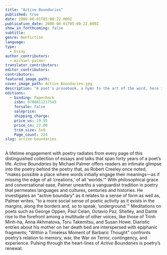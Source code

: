 ```yaml
---
title: "Active Boundaries"
published: true
date: 2008-08-01T05:00:22.000Z
publication_date: 2008-08-01T05:00:22.000Z
show_in_forthcoming: false
subtitle:
genre: Nonfiction
language:
type:
  - Essay
author_contributors:
  - michael-palmer
translator_contributors:
editor_contributors:
contributors:
featured_image_path:
cover_image_path: Active_Boundaries.jpg
description: "A poet's prosebook, a hymn to the art of the word, here is Palmer's first collection of essays and talks "
editions:
  - binding: Paperback
    isbn: 9780811217545
    forsale: false
    saleprice:
    shipping_charge:
    price_us: 19.95
    price_cn: 22.00
    trim_size: 5x8
    Page_count: 224
slug: active-boundaries
---
```


A lifetime engagement with poetry radiates from every page of this distinguished collection of essays and talks that span forty years of a poet’s life. _Active Boundaries_ by Michael Palmer offers readers an intimate glimpse into the poetry behind the poetry that, as Robert Creeley once noted, "makes possible a place where words initially engage their meanings—as if missing the edge of all ’creations,’ of all ’worlds.’" With philosophical grace and conversational ease, Palmer unearths a vanguardist tradition in poetry that permeates languages and cultures, centuries and histories. He investigates an "active boundary" as it relates to a sense of form as well as, Palmer writes, "to a more social sense of poetic activity as it exists in the margins, along the borders and, so to speak, ’underground.’" Meditations on poets such as George Oppen, Paul Celan, Octavio Paz, Shelley, and Dante rise to the forefront among a multitude of other voices, like those of Trinh Minh-ha, Anna Akhmatova, Toru Takemitsu, and Susan Howe. Diaristic entries about his mother on her death bed are interspersed with epiphanic fragments; "Within a Timeless Moment of Barbaric Thought" confronts poetry’s relation to memory, war, the War on Terror, contingency, and experience. Pulsing through the heart-lines of _Active Boundaries_ is poetry’s renewal.

